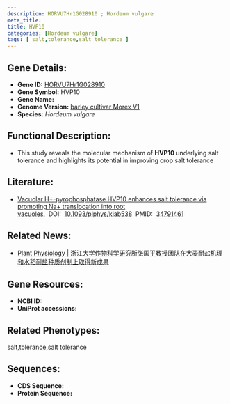```yaml
---
description: HORVU7Hr1G028910 ; Hordeum vulgare
meta_title:
title: HVP10
categories: [Hordeum vulgare]
tags: [ salt,tolerance,salt tolerance ]
---
```


## Gene Details:
- **Gene ID:**	[HORVU7Hr1G028910]()
- **Gene Symbol:** HVP10
- **Gene Name:** 
- **Genome Version:** [barley cultivar Morex V1]()
- **Species:** *Hordeum vulgare*

## Functional Description:
   - This study reveals the molecular mechanism of **HVP10** underlying salt tolerance and highlights its potential in improving crop salt tolerance

## Literature:
   - [Vacuolar H+-pyrophosphatase HVP10 enhances salt tolerance via promoting Na+ translocation into root vacuoles.]( https://academic.oup.com/plphys/article/188/2/1248/6430121?login=true)&nbsp;&nbsp;DOI:&nbsp;&nbsp;[10.1093/plphys/kiab538](https://academic.oup.com/plphys/article/188/2/1248/6430121?login=true)&nbsp;&nbsp;PMID:&nbsp;&nbsp;[34791461](https://pubmed.ncbi.nlm.nih.gov/34791461/)

## Related News:
   - [Plant Physiology | 浙江大学作物科学研究所张国平教授团队在大麦耐盐机理和水稻耐盐种质创制上取得新成果](https://mp.weixin.qq.com/s?__biz=Mzg3MDEwNDEyMg==&mid=2247521164&idx=2&sn=206ce2671a3d1b9ba2f92717e4552281&chksm=ce903ed9f9e7b7cf4772de318dee0d9fb7077afec21c26b7aba0d4313ddd29f2e94cb857ff76&scene=27#wechat_redirect)

## Gene Resources:
- **NCBI ID:** [](https://www.ncbi.nlm.nih.gov/gene/?term=)
- **UniProt accessions:** [](https://www.uniprot.org/uniprotkb//entry)

## Related Phenotypes:
salt,tolerance,salt tolerance

## Sequences:
- **CDS Sequence:**
- **Protein Sequence:**
